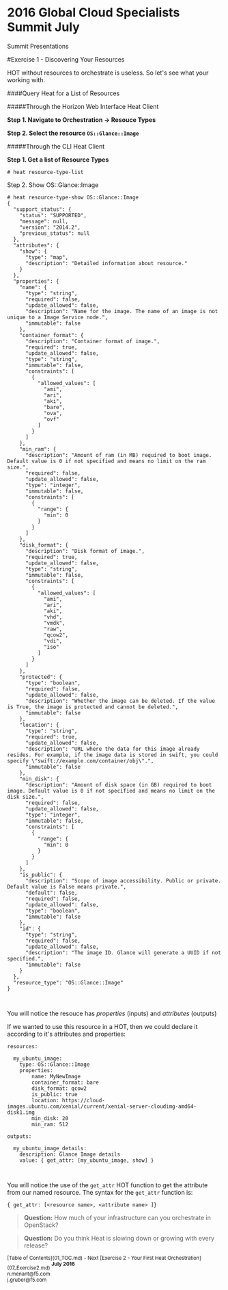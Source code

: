 # 2016 Global Cloud Specialists Summit July

Summit Presentations


#Exercise 1 - Discovering Your Resources

HOT without resources to orchestrate is useless. So let's see what your working with.

####Query Heat for a List of Resources

#####Through the Horizon Web Interface Heat Client

**Step 1. Navigate to Orchestration -> Resouce Types**

**Step 2. Select the resource `OS::Glance::Image`**

#####Through the CLI Heat Client

**Step 1. Get a list of Resource Types**

```
# heat resource-type-list
```

Step 2. Show OS::Glance::Image

```
# heat resource-type-show OS::Glance::Image
{
  "support_status": {
    "status": "SUPPORTED", 
    "message": null, 
    "version": "2014.2", 
    "previous_status": null
  }, 
  "attributes": {
    "show": {
      "type": "map", 
      "description": "Detailed information about resource."
    }
  }, 
  "properties": {
    "name": {
      "type": "string", 
      "required": false, 
      "update_allowed": false, 
      "description": "Name for the image. The name of an image is not unique to a Image Service node.", 
      "immutable": false
    }, 
    "container_format": {
      "description": "Container format of image.", 
      "required": true, 
      "update_allowed": false, 
      "type": "string", 
      "immutable": false, 
      "constraints": [
        {
          "allowed_values": [
            "ami", 
            "ari", 
            "aki", 
            "bare", 
            "ova", 
            "ovf"
          ]
        }
      ]
    }, 
    "min_ram": {
      "description": "Amount of ram (in MB) required to boot image. Default value is 0 if not specified and means no limit on the ram size.", 
      "required": false, 
      "update_allowed": false, 
      "type": "integer", 
      "immutable": false, 
      "constraints": [
        {
          "range": {
            "min": 0
          }
        }
      ]
    }, 
    "disk_format": {
      "description": "Disk format of image.", 
      "required": true, 
      "update_allowed": false, 
      "type": "string", 
      "immutable": false, 
      "constraints": [
        {
          "allowed_values": [
            "ami", 
            "ari", 
            "aki", 
            "vhd", 
            "vmdk", 
            "raw", 
            "qcow2", 
            "vdi", 
            "iso"
          ]
        }
      ]
    }, 
    "protected": {
      "type": "boolean", 
      "required": false, 
      "update_allowed": false, 
      "description": "Whether the image can be deleted. If the value is True, the image is protected and cannot be deleted.", 
      "immutable": false
    }, 
    "location": {
      "type": "string", 
      "required": true, 
      "update_allowed": false, 
      "description": "URL where the data for this image already resides. For example, if the image data is stored in swift, you could specify \"swift://example.com/container/obj\".", 
      "immutable": false
    }, 
    "min_disk": {
      "description": "Amount of disk space (in GB) required to boot image. Default value is 0 if not specified and means no limit on the disk size.", 
      "required": false, 
      "update_allowed": false, 
      "type": "integer", 
      "immutable": false, 
      "constraints": [
        {
          "range": {
            "min": 0
          }
        }
      ]
    }, 
    "is_public": {
      "description": "Scope of image accessibility. Public or private. Default value is False means private.", 
      "default": false, 
      "required": false, 
      "update_allowed": false, 
      "type": "boolean", 
      "immutable": false
    }, 
    "id": {
      "type": "string", 
      "required": false, 
      "update_allowed": false, 
      "description": "The image ID. Glance will generate a UUID if not specified.", 
      "immutable": false
    }
  }, 
  "resource_type": "OS::Glance::Image"
}



```

You will notice the resouce has *properties* (inputs) and *attributes* (outputs)

If we wanted to use this resource in a HOT, then we could declare it according to it's attributes and properties:

```
resources:
  
  my_ubuntu_image:
    type: OS::Glance::Image
    properties:
        name: MyNewImage
        container_format: bare
        disk_format: qcow2
        is_public: true
        location: https://cloud-images.ubuntu.com/xenial/current/xenial-server-cloudimg-amd64-disk1.img
        min_disk: 20
        min_ram: 512

outputs:

  my_ubuntu_image_details:
    description: Glance Image details
    value: { get_attr: [my_ubuntu_image, show] }
    
        
``` 

You will notice the use of the ` get_attr ` HOT function to get the attribute from our named resource. The syntax for the ` get_attr ` function is:

```
{ get_attr: [<resource name>, <attribute name> ]}
```

> **Question:** How much of your infrastructure can you orchestrate in OpenStack?

> **Question:** Do you think Heat is slowing down or growing with every release?



<sub>
[Table of Contents](01_TOC.md) - Next [Exercise 2 - Your First Heat Orchestration](07_Exercise2.md) 
</sub>

<sup>
<b>July 2016</b></br>
n.menant@f5.com</br>
j.gruber@f5.com
</sup>
